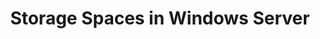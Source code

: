 ---
menu:
  sidebar:
    identifier: storage_spaces_windows
    name: Storage Spaces in Windows Server
    parent: sistemas
    weight: 0
title: Storage Spaces in Windows Server
---